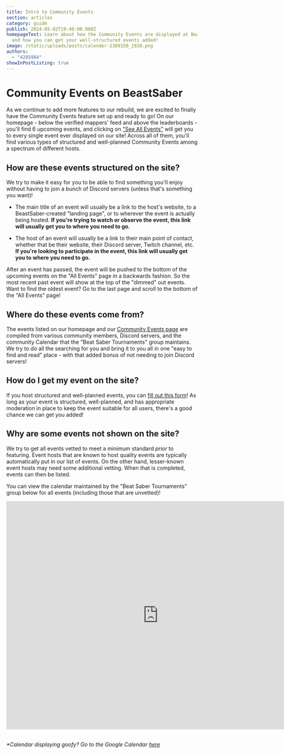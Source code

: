 ```yaml
---
title: Intro to Community Events
section: articles
category: guide
publish: 2024-05-02T19:40:00.000Z
homepageText: Learn about how the Community Events are displayed at BeastSaber
  and how you can get your well-structured events added!
image: /static/uploads/posts/calender-2389150_1920.png
authors:
  - "4285984"
showInPostListing: true
---
```


# Community Events on BeastSaber

As we continue to add more features to our rebuild, we are excited to finally have the Community Events feature set up and ready to go! On our homepage - below the verified mappers' feed and above the leaderboards - you'll find 6 upcoming events, and clicking on ["See All Events"](/community-events/1) will get you to every single event ever displayed on our site! Across all of them, you'll find various types of structured and well-planned Community Events among a spectrum of different hosts.

## How are these events structured on the site?

We try to make it easy for you to be able to find something you'll enjoy without having to join a bunch of Discord servers (unless that's something you want)!

- The main title of an event will usually be a link to the host's website, to a BeastSaber-created "landing page", or to wherever the event is actually being hosted. **If you're trying to watch or observe the event, this link will usually get you to where you need to go.**

- The host of an event will usually be a link to their main point of contact, whether that be their website, their Discord server, Twitch channel, etc. **If you're looking to participate in the event, this link will usually get you to where you need to go.**

After an event has passed, the event will be pushed to the bottom of the upcoming events on the "All Events" page in a backwards fashion. So the most recent past event will show at the top of the "dimmed" out events. Want to find the oldest event? Go to the last page and scroll to the bottom of the "All Events" page!

## Where do these events come from?

The events listed on our homepage and our [Community Events page](/community-events/1) are compiled from various community members, Discord servers, and the community Calendar that the "Beat Saber Tournaments" group maintains. We try to do all the searching for you and bring it to you all in one "easy to find and read" place - with that added bonus of not needing to join Discord servers!

## How do I get my event on the site?

If you host structured and well-planned events, you can [fill out this form](https://docs.google.com/forms/d/e/1FAIpQLSdmrDu-KHqk2mvwhiJXZ8isnfa1rnoG1A-o2aEVTRaE0YoR_g/viewform)! As long as your event is structured, well-planned, and has appropriate moderation in place to keep the event suitable for all users, there's a good chance we can get you added!

## Why are some events not shown on the site?

We try to get all events vetted to meet a minimum standard _prior_ to featuring. Event hosts that are known to host quality events are typically automatically put in our list of events. On the other hand, lesser-known event hosts may need some additional vetting. When that is completed, events can then be listed.

You can view the calendar maintained by the "Beat Saber Tournaments" group below for all events (including those that are unvetted)!

<iframe src="https://calendar.google.com/calendar/embed?src=8e088212f82c58980d243df7bd81b47b152ff181c42248e86fb9b56cdf4c4b2c%40group.calendar.google.com&ctz=America%2FChicago" style="border: 0" width="800" height="600" frameborder="0" scrolling="no" class="center"></iframe>

<br />

_\*Calendar displaying goofy? Go to the Google Calendar [here](https://calendar.google.com/calendar/u/0?cid=OGUwODgyMTJmODJjNTg5ODBkMjQzZGY3YmQ4MWI0N2IxNTJmZjE4MWM0MjI0OGU4NmZiOWI1NmNkZjRjNGIyY0Bncm91cC5jYWxlbmRhci5nb29nbGUuY29t)_

<style>
  .center {
    display: block;
    margin-left: auto;
    margin-right: auto;
  }

@media only screen and (max-width: 768px) {
  /* For mobile phones: */
  [class*="center"] {
    width: 100%;
  }
}
</style>
